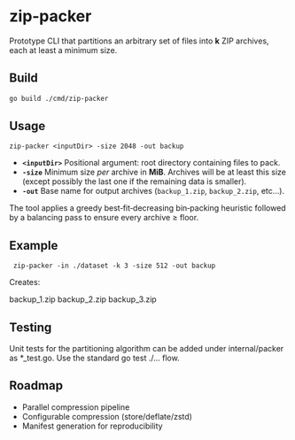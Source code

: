 # zip‑packer

Prototype CLI that partitions an arbitrary set of files into **k** ZIP archives, each at least a minimum size.

## Build

```bash
go build ./cmd/zip-packer
```

## Usage

```
zip-packer <inputDir> -size 2048 -out backup
```

* **`<inputDir>`** Positional argument: root directory containing files to pack.
* **`-size`**     Minimum size *per* archive in **MiB**. Archives will be at least this size (except possibly the last one if the remaining data is smaller).
* **`-out`**       Base name for output archives (`backup_1.zip`, `backup_2.zip`, etc…).


The tool applies a greedy best‑fit‑decreasing bin‑packing heuristic followed by a balancing pass to ensure every archive ≥ floor.

## Example


```
 zip-packer -in ./dataset -k 3 -size 512 -out backup 
 ```

Creates:

backup_1.zip
backup_2.zip
backup_3.zip

## Testing

Unit tests for the partitioning algorithm can be added under internal/packer as *_test.go. Use the standard go test ./... flow.

## Roadmap

* Parallel compression pipeline
* Configurable compression (store/deflate/zstd)
* Manifest generation for reproducibility


